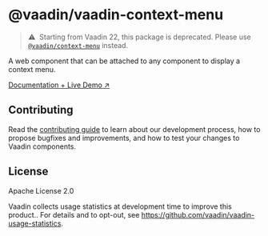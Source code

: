 # @vaadin/vaadin-context-menu

> ⚠️&nbsp; Starting from Vaadin 22, this package is deprecated.
> Please use [`@vaadin/context-menu`](https://www.npmjs.com/package/@vaadin/context-menu) instead.

A web component that can be attached to any component to display a context menu.

[Documentation + Live Demo ↗](https://vaadin.com/docs/latest/components/context-menu)

## Contributing

Read the [contributing guide](https://vaadin.com/docs/latest/contributing/overview) to learn about our development process, how to propose bugfixes and improvements, and how to test your changes to Vaadin components.

## License

Apache License 2.0

Vaadin collects usage statistics at development time to improve this product..
For details and to opt-out, see https://github.com/vaadin/vaadin-usage-statistics.
